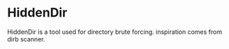 # HiddenDir
HiddenDir is a tool used for directory brute forcing. inspiration comes from dirb scanner.
